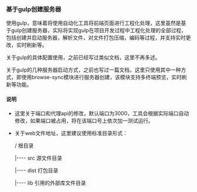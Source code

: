 ### 基于gulp创建服务器

使用gulp，意味着将使用自动化工具将前端页面进行工程化处理，这里虽然是基于gulp创建服务器，实际将实现gulp在项目开发过程中工程化处理的全部过程，包括创建并启动服务器，解析文件，对文件打包压缩，编码等过程，并支持实时更改，实时刷新等。

关于gulp的具体配置使用，之前已经写过类似文档，这里不再多述。

关于gulp的几种服务器启动方式，之前也写过一篇文档，这里只使用其中一种方式，即使用browse-sync模块进行服务器创建，该模块支持多终端预览，实时刷新等功能。

#### 说明

- 这里关于端口和代理api的修改，默认端口为3000，工具会根据实际端口自动修改，如果端口被占用，将在该端口号上依次加一测试运行。

- 关于web文件地址，这里建议使用标准目录形式：

  /	根目录

  |---- src	源文件目录

  |---- dist	打包目录

  |---- lib	引用的外部库文件目录
